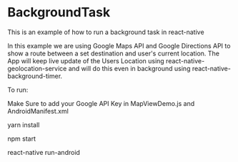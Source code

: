 # BackgroundTask


This is an example of how to run a background task in react-native

In this example we are using Google Maps API and Google Directions API to show a route between a set destination and user's current location. The App will keep live update of the Users Location using react-native-geolocation-service and will do this even in background using react-native-background-timer.

To run:

Make Sure to add your Google API Key in MapViewDemo.js and AndroidManifest.xml

yarn install

npm start

react-native run-android
